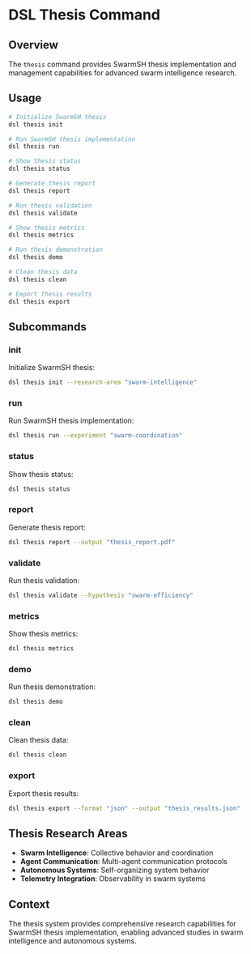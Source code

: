 # DSL Thesis Command

## Overview
The `thesis` command provides SwarmSH thesis implementation and management capabilities for advanced swarm intelligence research.

## Usage
```bash
# Initialize SwarmSH thesis
dsl thesis init

# Run SwarmSH thesis implementation
dsl thesis run

# Show thesis status
dsl thesis status

# Generate thesis report
dsl thesis report

# Run thesis validation
dsl thesis validate

# Show thesis metrics
dsl thesis metrics

# Run thesis demonstration
dsl thesis demo

# Clean thesis data
dsl thesis clean

# Export thesis results
dsl thesis export
```

## Subcommands

### init
Initialize SwarmSH thesis:
```bash
dsl thesis init --research-area "swarm-intelligence"
```

### run
Run SwarmSH thesis implementation:
```bash
dsl thesis run --experiment "swarm-coordination"
```

### status
Show thesis status:
```bash
dsl thesis status
```

### report
Generate thesis report:
```bash
dsl thesis report --output "thesis_report.pdf"
```

### validate
Run thesis validation:
```bash
dsl thesis validate --hypothesis "swarm-efficiency"
```

### metrics
Show thesis metrics:
```bash
dsl thesis metrics
```

### demo
Run thesis demonstration:
```bash
dsl thesis demo
```

### clean
Clean thesis data:
```bash
dsl thesis clean
```

### export
Export thesis results:
```bash
dsl thesis export --format "json" --output "thesis_results.json"
```

## Thesis Research Areas
- **Swarm Intelligence**: Collective behavior and coordination
- **Agent Communication**: Multi-agent communication protocols
- **Autonomous Systems**: Self-organizing system behavior
- **Telemetry Integration**: Observability in swarm systems

## Context
The thesis system provides comprehensive research capabilities for SwarmSH thesis implementation, enabling advanced studies in swarm intelligence and autonomous systems. 